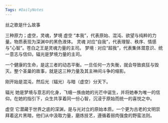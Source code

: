 ```yaml
---
Tags: #DailyNotes 
---
```


丝之歌是什么故事

三种原力；虚空，灵魂，梦境
	虚空 “本我”，代表原始、混沌、欲望与纯粹的力量。物质表现为深渊中的黑色液体。
	灵魂 对应“自我”，代表理智、秩序、情感与“心智”。苍白之王是灵魂力量的主司。
	梦境 : 对应“超我”，代表集体潜意识、统一意志与信仰。辐光是梦境力量的主司。


一个健康的生命，是这三者的动态平衡。一旦任何一方失衡，就会导致疯狂与毁灭。整个圣巢的故事，就是这三种力量及其主神间斗争的缩影。

刚开始是混沌，然后光（辐光）与暗（虚空）分天下。

辐光
她是梦境与意志的化身，飞蛾一族由她的光芒中诞生，并将她奉为唯一的信仰。在她的指引下，众生共享着同一份心智，沉浸于原始而统一的喜悦之中。

虚空
它潜藏于世界之底的深渊，是与光对立的原始本质。一个更为古老的文明崇拜着这片黑暗，他们从中汲取力量，磨炼技艺，遵循着弱肉强食的野蛮法则。